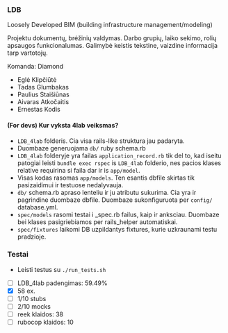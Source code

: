 
### LDB

Loosely Developed BIM (building infrastructure management/modeling)

Projektu dokumentų, brėžinių valdymas. Darbo grupių, laiko sekimo, rolių apsaugos funkcionalumas.
Galimybė keistis tekstine, vaizdine informacija tarp vartotojų.

Komanda: Diamond

- Eglė Klipčiūtė
- Tadas Glumbakas
- Paulius Staišiūnas
- Aivaras Atkočaitis
- Ernestas Kodis

#### (For devs) Kur vyksta 4lab veiksmas?

- ```LDB_4lab``` folderis. Cia visa rails-like struktura jau padaryta.
- Duombaze generuojama ```db/``` ruby schema.rb
- ```LDB_4lab``` folderyje yra failas ```application_record.rb``` tik del to, kad iseitu patogiai leisti ```bundle exec rspec``` is ```LDB_4lab``` folderio, nes pacios klases relative requirina si faila dar ir is ```app/model```.
- Visas kodas rasomas ```app/models```. Ten esantis dbfile skirtas tik pasizaidimui ir testuose nedalyvauja.
- ```db/``` schema.rb apraso lenteliu ir ju atributu sukurima. Cia yra ir pagrindine duombaze dbfile. Duombaze sukonfiguruota per ```config/``` database.yml.
- ```spec/models``` rasomi testai i _spec.rb failus, kaip ir anksciau. Duombaze bei klases pasigriebiamos per rails_helper automatiskai.
- ```spec/fixtures``` laikomi DB uzpildantys fixtures, kurie uzkraunami testu pradzioje.

### Testai

- Leisti testus su ```./run_tests.sh```

- [ ] LDB_4lab padengimas: 59.49%
- [x] 58 ex.
- [ ] 1/10 stubs
- [ ] 2/10 mocks
- [ ] reek klaidos: 38
- [ ] rubocop klaidos: 10
